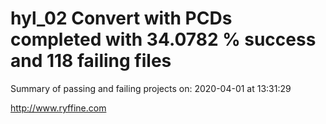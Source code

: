 # hyl_02 Convert with PCDs completed with 34.0782 % success and 118 failing files

Summary of passing and failing projects on: 2020-04-01 at 13:31:29

http://www.ryffine.com
